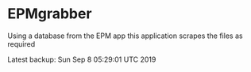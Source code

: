 # EPMgrabber
Using a database from the EPM app this application scrapes the files as required


Latest backup: Sun Sep 8 05:29:01 UTC 2019
